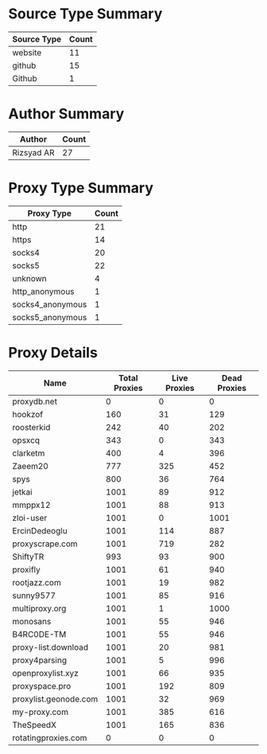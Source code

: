 # Source Type Summary

| Source Type | Count |
|-------------|-------|
| website | 11 |
| github | 15 |
| Github | 1 |


# Author Summary

| Author | Count |
|--------|-------|
| Rizsyad AR | 27 |


# Proxy Type Summary

| Proxy Type | Count |
|------------|-------|
| http | 21 |
| https | 14 |
| socks4 | 20 |
| socks5 | 22 |
| unknown | 4 |
| http_anonymous | 1 |
| socks4_anonymous | 1 |
| socks5_anonymous | 1 |


# Proxy Details

| Name | Total Proxies | Live Proxies | Dead Proxies |
|------|---------------|--------------|---------------|
| proxydb.net | 0 | 0 | 0 |
| hookzof | 160 | 31 | 129 |
| roosterkid | 242 | 40 | 202 |
| opsxcq | 343 | 0 | 343 |
| clarketm | 400 | 4 | 396 |
| Zaeem20 | 777 | 325 | 452 |
| spys | 800 | 36 | 764 |
| jetkai | 1001 | 89 | 912 |
| mmppx12 | 1001 | 88 | 913 |
| zloi-user | 1001 | 0 | 1001 |
| ErcinDedeoglu | 1001 | 114 | 887 |
| proxyscrape.com | 1001 | 719 | 282 |
| ShiftyTR | 993 | 93 | 900 |
| proxifly | 1001 | 61 | 940 |
| rootjazz.com | 1001 | 19 | 982 |
| sunny9577 | 1001 | 85 | 916 |
| multiproxy.org | 1001 | 1 | 1000 |
| monosans | 1001 | 55 | 946 |
| B4RC0DE-TM | 1001 | 55 | 946 |
| proxy-list.download | 1001 | 20 | 981 |
| proxy4parsing | 1001 | 5 | 996 |
| openproxylist.xyz | 1001 | 66 | 935 |
| proxyspace.pro | 1001 | 192 | 809 |
| proxylist.geonode.com | 1001 | 32 | 969 |
| my-proxy.com | 1001 | 385 | 616 |
| TheSpeedX | 1001 | 165 | 836 |
| rotatingproxies.com | 0 | 0 | 0 |
